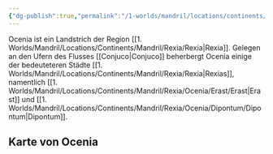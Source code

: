 ```yaml
---
{"dg-publish":true,"permalink":"/1-worlds/mandril/locations/continents/mandril/rexia/ocenia/ocenia/"}
---
```



Ocenia ist ein Landstrich der Region [[1. Worlds/Mandril/Locations/Continents/Mandril/Rexia/Rexia\|Rexia]]. Gelegen an den Ufern des Flusses [[Conjuco\|Conjuco]] beherbergt Ocenia einige der bedeuteteren Städte [[1. Worlds/Mandril/Locations/Continents/Mandril/Rexia/Rexia\|Rexias]], namentlich [[1. Worlds/Mandril/Locations/Continents/Mandril/Rexia/Ocenia/Erast/Erast\|Erast]] und [[1. Worlds/Mandril/Locations/Continents/Mandril/Rexia/Ocenia/Dipontum/Dipontum\|Dipontum]].

## Karte von Ocenia
